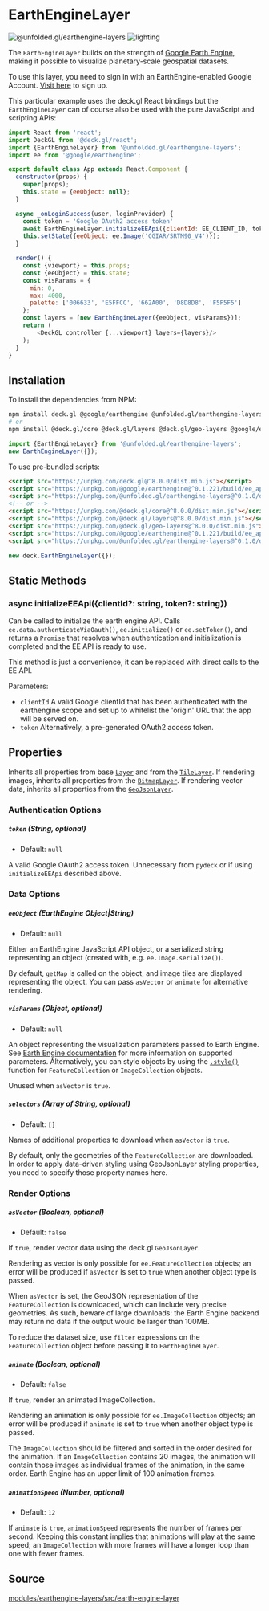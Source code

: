 # EarthEngineLayer

<!-- INJECT:"TileLayerDemo" -->

<p class="badges">
  <img src="https://img.shields.io/badge/@unfolded.gl/earthengine--layers-lightgrey.svg?style=flat-square" alt="@unfolded.gl/earthengine-layers" />
  <img src="https://img.shields.io/badge/lighting-yes-blue.svg?style=flat-square" alt="lighting" />
</p>

The `EarthEngineLayer` builds on the strength of [Google Earth Engine][gee],
making it possible to visualize planetary-scale geospatial datasets.

[gee]: https://earthengine.google.com/

To use this layer, you need to sign in with an EarthEngine-enabled Google
Account. [Visit here][gee-signup] to sign up.

[gee-signup]: https://signup.earthengine.google.com/#!/

This particular example uses the deck.gl React bindings but the
`EarthEngineLayer` can of course also be used with the pure JavaScript and
scripting APIs:

```js
import React from 'react';
import DeckGL from '@deck.gl/react';
import {EarthEngineLayer} from '@unfolded.gl/earthengine-layers';
import ee from '@google/earthengine';

export default class App extends React.Component {
  constructor(props) {
    super(props);
    this.state = {eeObject: null};
  }

  async _onLoginSuccess(user, loginProvider) {
    const token = 'Google OAuth2 access token'
    await EarthEngineLayer.initializeEEApi({clientId: EE_CLIENT_ID, token});
    this.setState({eeObject: ee.Image('CGIAR/SRTM90_V4')});
  }

  render() {
    const {viewport} = this.props;
    const {eeObject} = this.state;
    const visParams = {
      min: 0,
      max: 4000,
      palette: ['006633', 'E5FFCC', '662A00', 'D8D8D8', 'F5F5F5']
    };
    const layers = [new EarthEngineLayer({eeObject, visParams})];
    return (
        <DeckGL controller {...viewport} layers={layers}/>
    );
  }
}
```


## Installation

To install the dependencies from NPM:

```bash
npm install deck.gl @google/earthengine @unfolded.gl/earthengine-layers
# or
npm install @deck.gl/core @deck.gl/layers @deck.gl/geo-layers @google/earthengine @unfolded.gl/earthengine-layers
```

```js
import {EarthEngineLayer} from '@unfolded.gl/earthengine-layers';
new EarthEngineLayer({});
```

To use pre-bundled scripts:

```html
<script src="https://unpkg.com/deck.gl@^8.0.0/dist.min.js"></script>
<script src="https://unpkg.com/@google/earthengine@^0.1.221/build/ee_api_js.js"></script>
<script src="https://unpkg.com/@unfolded.gl/earthengine-layers@^0.1.0/dist.min.js"></script>
<!-- or -->
<script src="https://unpkg.com/@deck.gl/core@^8.0.0/dist.min.js"></script>
<script src="https://unpkg.com/@deck.gl/layers@^8.0.0/dist.min.js"></script>
<script src="https://unpkg.com/@deck.gl/geo-layers@^8.0.0/dist.min.js"></script>
<script src="https://unpkg.com/@google/earthengine@^0.1.221/build/ee_api_js.js"></script>
<script src="https://unpkg.com/@unfolded.gl/earthengine-layers@^0.1.0/dist.min.js"></script>
```

```js
new deck.EarthEngineLayer({});
```

## Static Methods

### async initializeEEApi({clientId?: string, token?: string})

Can be called to initialize the earth engine API. Calls ` ee.data.authenticateViaOauth()`, `ee.initialize()` or `ee.setToken()`, and returns a `Promise` that resolves when authentication and initialization is completed and the EE API is ready to use.

This method is just a convenience, it can be replaced with direct calls to the EE API.

Parameters:
- `clientId` A valid Google clientId that has been authenticated with the earthengine scope and set up to whitelist the 'origin' URL that the app will be served on.
- `token` Alternatively, a pre-generated OAuth2 access token.


## Properties

Inherits all properties from base [`Layer`][base-layer] and from the [`TileLayer`][tile-layer]. If rendering images, inherits all properties from the [`BitmapLayer`][bitmap-layer]. If rendering vector data, inherits all properties from the [`GeoJsonLayer`][geojson-layer].

[base-layer]: https://deck.gl/#/documentation/deckgl-api-reference/layers/layer
[tile-layer]: https://deck.gl/#/documentation/deckgl-api-reference/layers/tile-layer
[bitmap-layer]: https://deck.gl/#/documentation/deckgl-api-reference/layers/bitmap-layer
[geojson-layer]: https://deck.gl/#/documentation/deckgl-api-reference/layers/geojson-layer

### Authentication Options

##### `token` (String, optional)

- Default: `null`

A valid Google OAuth2 access token. Unnecessary from `pydeck` or if using
`initializeEEApi` described above.

### Data Options

##### `eeObject` (EarthEngine Object|String)

- Default: `null`

Either an EarthEngine JavaScript API object, or a serialized string representing
an object (created with, e.g. `ee.Image.serialize()`).

By default, `getMap` is called on the object, and image tiles are displayed
representing the object. You can pass `asVector` or `animate` for alternative
rendering.

##### `visParams` (Object, optional)

- Default: `null`

An object representing the visualization parameters passed to Earth Engine. See
[Earth Engine documentation][visparams-docs] for more information on supported
parameters. Alternatively, you can style objects by using the
[`.style()`][style-fn] function for `FeatureCollection` or `ImageCollection`
objects.

[visparams-docs]: https://developers.google.com/earth-engine/image_visualization
[style-fn]: https://developers.google.com/earth-engine/api_docs#ee.featurecollection.style

Unused when `asVector` is `true`.

##### `selectors` (Array of String, optional)

- Default: `[]`

Names of additional properties to download when `asVector` is `true`.

By default, only the geometries of the `FeatureCollection` are downloaded. In
order to apply data-driven styling using GeoJsonLayer styling properties, you
need to specify those property names here.

### Render Options

##### `asVector` (Boolean, optional)

- Default: `false`

If `true`, render vector data using the deck.gl `GeoJsonLayer`.

Rendering as vector is only possible for `ee.FeatureCollection` objects; an
error will be produced if `asVector` is set to `true` when another object type
is passed.

When `asVector` is set, the GeoJSON representation of the `FeatureCollection` is
downloaded, which can include very precise geometries. As such, beware of large
downloads: the Earth Engine backend may return no data if the output would be
larger than 100MB.

To reduce the dataset size, use `filter` expressions on the `FeatureCollection`
object before passing it to `EarthEngineLayer`.

##### `animate` (Boolean, optional)

- Default: `false`

If `true`, render an animated ImageCollection.

Rendering an animation is only possible for `ee.ImageCollection` objects; an
error will be produced if `animate` is set to `true` when another object type is
passed.

The `ImageCollection` should be filtered and sorted in the order desired for the
animation. If an `ImageCollection` contains 20 images, the animation will
contain those images as individual frames of the animation, in the same order.
Earth Engine has an upper limit of 100 animation frames.

##### `animationSpeed` (Number, optional)

- Default: `12`

If `animate` is `true`, `animationSpeed` represents the number of frames per
second. Keeping this constant implies that animations will play at the same
speed; an `ImageCollection` with more frames will have a longer loop than one
with fewer frames.


## Source

[modules/earthengine-layers/src/earth-engine-layer](https://github.com/UnfoldedInc/earthengine-layers/tree/master/modules/earthengine-layers/src)
